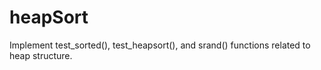 # heapSort
Implement test_sorted(), test_heapsort(), and srand() functions related to heap structure. 
